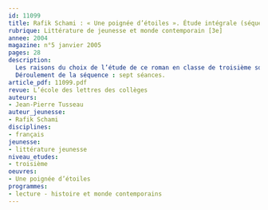 ```yaml
---
id: 11099
title: Rafik Schami : « Une poignée d’étoiles ». Étude intégrale (séquence)
rubrique: Littérature de jeunesse et monde contemporain [3e]
annee: 2004
magazine: n°5 janvier 2005
pages: 28
description: 
  Les raisons du choix de l’étude de ce roman en classe de troisième sont multiples : elles tiennent à ses qualités littéraires, à sa correspondance avec le programme et à son implication dans l’actualité. Cet ouvrage est un journal intime. On peut donc l’inscrire dans une séquence sur les écrits à la première personne. C’est également un roman de formation. Malgré l’opposition de son père, un jeune garçon va réaliser son rêve. Grâce à son travail, à sa ténacité et à ses rencontres, il va  devenir un vrai journaliste. On suit également son éveil sentimental et l’évolution de ses relations avec son amie Nadia. Les rapports entre les enfants et les adultes sont empreints de beaucoup de tendresse et d’une rare qualité. C’est un second axe d’étude qu’on peut choisir de privilégier. Les autorités syriennes ont ressenti qu’il s’agissait d’un roman engagé. Le jeune narrateur décrit l’instabilité politique de la Syrie dans les années 1950, la corruption généralisée, puis l’instauration de la dictature avec le contrôle de l’information, la censure, les arrestations arbitraires, la torture. Ce livre contient un appel à la résistance. On peut donc aussi en inscrire la lecture ou l’étude dans le prolongement de la poésie engagée. C’est enfin un roman qui peut changer notre regard sur l’actualité. Un simple coup d’œil sur une carte permet de constater que la Syrie a des frontières communes avec l’Irak, la Jordanie, le Liban, Israël, la Turquie, autant de pays qui font, souvent contre leur gré, la une des journaux. Le livre provoque chez les élèves un regain d’intérêt pour l’actualité et la culture de cette région du Proche-Orient.
  Déroulement de la séquence : sept séances.
article_pdf: 11099.pdf
revue: L’école des lettres des collèges
auteurs:
- Jean-Pierre Tusseau
auteur_jeunesse:
- Rafik Schami
disciplines:
- français
jeunesse:
- littérature jeunesse
niveau_etudes:
- troisième
oeuvres:
- Une poignée d’étoiles
programmes:
- lecture - histoire et monde contemporains
---
```

